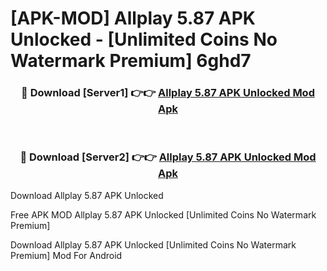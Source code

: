 # [APK-MOD] Allplay 5.87 APK Unlocked - [Unlimited Coins No Watermark Premium] 6ghd7



<div align="center">
<h3>🔴 Download [Server1] 👉👉 <a href="https://momento.my/?title=Allplay_5.87_APK_Unlocked">Allplay 5.87 APK Unlocked Mod Apk</a></h3><br>

<h3>🔴 Download [Server2] 👉👉 <a href="https://momento.my/?title=Allplay_5.87_APK_Unlocked">Allplay 5.87 APK Unlocked Mod Apk</a></h3>
</div>



Download Allplay 5.87 APK Unlocked 

Free APK MOD Allplay 5.87 APK Unlocked [Unlimited Coins No Watermark Premium]

Download Allplay 5.87 APK Unlocked [Unlimited Coins No Watermark Premium] Mod For Android
